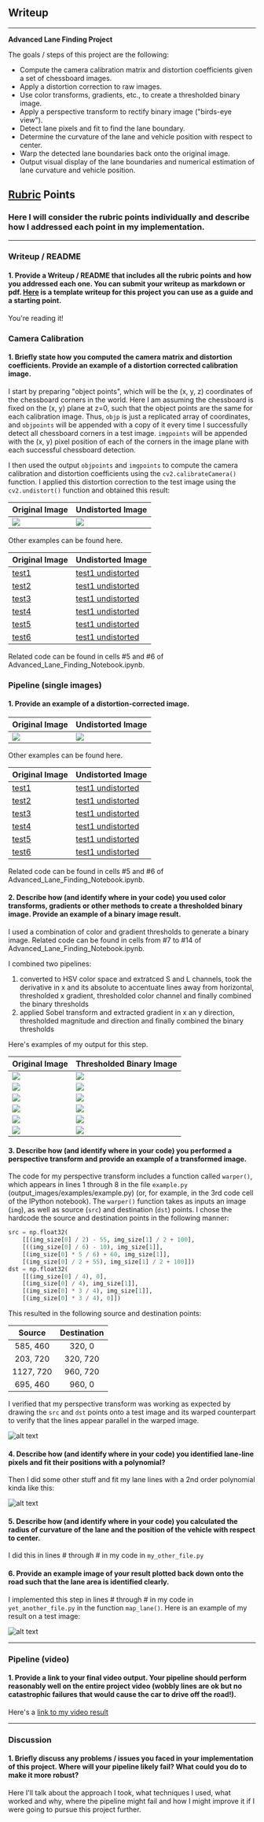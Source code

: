 ## Writeup 

---

**Advanced Lane Finding Project**

The goals / steps of this project are the following:

* Compute the camera calibration matrix and distortion coefficients given a set of chessboard images.
* Apply a distortion correction to raw images.
* Use color transforms, gradients, etc., to create a thresholded binary image.
* Apply a perspective transform to rectify binary image ("birds-eye view").
* Detect lane pixels and fit to find the lane boundary.
* Determine the curvature of the lane and vehicle position with respect to center.
* Warp the detected lane boundaries back onto the original image.
* Output visual display of the lane boundaries and numerical estimation of lane curvature and vehicle position.

[//]: # (Image References)

[image1]: ./examples/undistort_output.png "Undistorted"
[image2]: ./test_images/test1.jpg "Road Transformed"
[image3]: ./examples/binary_combo_example.jpg "Binary Example"
[image4]: ./examples/warped_straight_lines.jpg "Warp Example"
[image5]: ./examples/color_fit_lines.jpg "Fit Visual"
[image6]: ./examples/example_output.jpg "Output"
[video1]: ./project_video.mp4 "Video"

## [Rubric](https://review.udacity.com/#!/rubrics/571/view) Points

### Here I will consider the rubric points individually and describe how I addressed each point in my implementation.  

---

### Writeup / README

#### 1. Provide a Writeup / README that includes all the rubric points and how you addressed each one.  You can submit your writeup as markdown or pdf.  [Here](https://github.com/udacity/CarND-Advanced-Lane-Lines/blob/master/writeup_template.md) is a template writeup for this project you can use as a guide and a starting point.  

You're reading it!

### Camera Calibration

#### 1. Briefly state how you computed the camera matrix and distortion coefficients. Provide an example of a distortion corrected calibration image.

I start by preparing "object points", which will be the (x, y, z) coordinates of the chessboard corners in the world. Here I am assuming the chessboard is fixed on the (x, y) plane at z=0, such that the object points are the same for each calibration image.  Thus, `objp` is just a replicated array of coordinates, and `objpoints` will be appended with a copy of it every time I successfully detect all chessboard corners in a test image.  `imgpoints` will be appended with the (x, y) pixel position of each of the corners in the image plane with each successful chessboard detection.  

I then used the output `objpoints` and `imgpoints` to compute the camera calibration and distortion coefficients using the `cv2.calibrateCamera()` function.  I applied this distortion correction to the test image using the `cv2.undistort()` function and obtained this result: 

Original Image | Undistorted Image |
--- | --- | 
<img src="test_images/test2.jpg"/>   | <img src="output_images/test2_undistort.png" />  | 

Other examples can be found here. 

Original Image | Undistorted Image |
--- | --- | 
[test1](test_images/test1.jpg) | [test1 undistorted](output_images/test1_undistort.png) | 
[test2](test_images/test2.jpg) | [test1 undistorted](output_images/test2_undistort.png) | 
[test3](test_images/test3.jpg) | [test1 undistorted](output_images/test3_undistort.png) | 
[test4](test_images/test4.jpg) | [test1 undistorted](output_images/test4_undistort.png) | 
[test5](test_images/test5.jpg) | [test1 undistorted](output_images/test5_undistort.png) | 
[test6](test_images/test6.jpg) | [test1 undistorted](output_images/test6_undistort.png) | 

Related code can be found in cells #5 and #6 of Advanced_Lane_Finding_Notebook.ipynb. 


### Pipeline (single images)

#### 1. Provide an example of a distortion-corrected image.

Original Image | Undistorted Image |
--- | --- | 
<img src="test_images/test2.jpg"/>   | <img src="output_images/test2_undistort.png" />  | 

Other examples can be found here. 

Original Image | Undistorted Image |
--- | --- | 
[test1](test_images/test1.jpg) | [test1 undistorted](output_images/test1_undistort.png) | 
[test2](test_images/test2.jpg) | [test1 undistorted](output_images/test2_undistort.png) | 
[test3](test_images/test3.jpg) | [test1 undistorted](output_images/test3_undistort.png) | 
[test4](test_images/test4.jpg) | [test1 undistorted](output_images/test4_undistort.png) | 
[test5](test_images/test5.jpg) | [test1 undistorted](output_images/test5_undistort.png) | 
[test6](test_images/test6.jpg) | [test1 undistorted](output_images/test6_undistort.png) | 

Related code can be found in cells #5 and #6 of Advanced_Lane_Finding_Notebook.ipynb. 

#### 2. Describe how (and identify where in your code) you used color transforms, gradients or other methods to create a thresholded binary image.  Provide an example of a binary image result.

I used a combination of color and gradient thresholds to generate a binary image.  Related code can be found in cells from #7 to #14 of Advanced_Lane_Finding_Notebook.ipynb. 


I combined two pipelines:

1. converted to HSV color space and extratced S and L channels, took the derivative in x and its absolute to accentuate lines away from horizontal, thresholded x gradient, thresholded color channel and finally combined the binary thresholds
2. applied Sobel transform and extracted gradient in x an y direction, thresholded magnitude and direction and finally combined the binary thresholds



Here's examples of my output for this step.  



Original Image | Thresholded Binary Image |
--- | --- | 
<img src="test_images/test1.jpg"/> | <img src="output_images/test1_thresholding.png"/>  | 
<img src="test_images/test2.jpg"/> | <img src="output_images/test2_thresholding.png"/>  | 
<img src="test_images/test3.jpg"/> | <img src="output_images/test3_thresholding.png"/>  | 
<img src="test_images/test4.jpg"/> | <img src="output_images/test4_thresholding.png"/>  | 
<img src="test_images/test5.jpg"/> | <img src="output_images/test5_thresholding.png"/>  | 
<img src="test_images/test6.jpg"/> | <img src="output_images/test6_thresholding.png"/>  | 


#### 3. Describe how (and identify where in your code) you performed a perspective transform and provide an example of a transformed image.

The code for my perspective transform includes a function called `warper()`, which appears in lines 1 through 8 in the file `example.py` (output_images/examples/example.py) (or, for example, in the 3rd code cell of the IPython notebook).  The `warper()` function takes as inputs an image (`img`), as well as source (`src`) and destination (`dst`) points.  I chose the hardcode the source and destination points in the following manner:

```python
src = np.float32(
    [[(img_size[0] / 2) - 55, img_size[1] / 2 + 100],
    [((img_size[0] / 6) - 10), img_size[1]],
    [(img_size[0] * 5 / 6) + 60, img_size[1]],
    [(img_size[0] / 2 + 55), img_size[1] / 2 + 100]])
dst = np.float32(
    [[(img_size[0] / 4), 0],
    [(img_size[0] / 4), img_size[1]],
    [(img_size[0] * 3 / 4), img_size[1]],
    [(img_size[0] * 3 / 4), 0]])
```

This resulted in the following source and destination points:

| Source        | Destination   | 
|:-------------:|:-------------:| 
| 585, 460      | 320, 0        | 
| 203, 720      | 320, 720      |
| 1127, 720     | 960, 720      |
| 695, 460      | 960, 0        |

I verified that my perspective transform was working as expected by drawing the `src` and `dst` points onto a test image and its warped counterpart to verify that the lines appear parallel in the warped image.

![alt text][image4]

#### 4. Describe how (and identify where in your code) you identified lane-line pixels and fit their positions with a polynomial?

Then I did some other stuff and fit my lane lines with a 2nd order polynomial kinda like this:

![alt text][image5]

#### 5. Describe how (and identify where in your code) you calculated the radius of curvature of the lane and the position of the vehicle with respect to center.

I did this in lines # through # in my code in `my_other_file.py`

#### 6. Provide an example image of your result plotted back down onto the road such that the lane area is identified clearly.

I implemented this step in lines # through # in my code in `yet_another_file.py` in the function `map_lane()`.  Here is an example of my result on a test image:

![alt text][image6]

---

### Pipeline (video)

#### 1. Provide a link to your final video output.  Your pipeline should perform reasonably well on the entire project video (wobbly lines are ok but no catastrophic failures that would cause the car to drive off the road!).

Here's a [link to my video result](./project_video.mp4)

---

### Discussion

#### 1. Briefly discuss any problems / issues you faced in your implementation of this project.  Where will your pipeline likely fail?  What could you do to make it more robust?

Here I'll talk about the approach I took, what techniques I used, what worked and why, where the pipeline might fail and how I might improve it if I were going to pursue this project further.  
